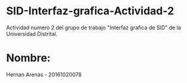 # SID-Interfaz-grafica-Actividad-2
Actividad numero 2 del grupo de trabajo "Interfaz grafica de SID" de la Universidad Distrital.
# Nombre:
 Hernan Arenas - 20161020078
